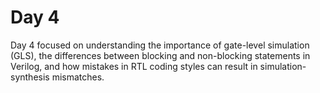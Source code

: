 # Day 4

Day 4 focused on understanding the importance of gate-level simulation (GLS), the differences between blocking and non-blocking statements in Verilog, and how mistakes in RTL coding styles can result in simulation-synthesis mismatches.

